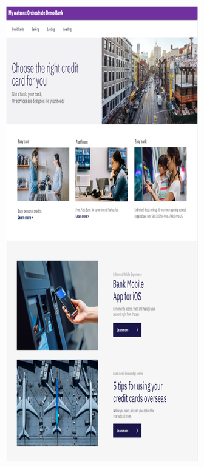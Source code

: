<html lang="en-US">

<head>
    <meta charset="UTF-8">
    <meta name="viewport" content="width=device-width, initial-scale=1">
    <img src = "DTE_Bank_wxO.png"
    	width="auto" height="1200"
         alt = "New Watson Assistant Bank" />

</head>

<!-- add your script here -->
<script>

  window.watsonAssistantChatOptions = {

    integrationID: "2769f9b4-0dc6-4319-84dd-398cc63ed94a", // The ID of this integration.

    region: "aws-us-east-1", // The region your integration is hosted in.

    serviceInstanceID: "20240201-1640-0529-1052-568aeb82c85a", // The ID of your service instance.

    orchestrateUIAgentExtensions: false, // If you wish to enable optional UI Agent extensions.

    onLoad: async (instance) => { await instance.render(); }

  };

  setTimeout(function(){

    const t=document.createElement('script');

    t.src=https://web-chat.global.assistant.watson.appdomain.cloud/versions/ + (window.watsonAssistantChatOptions.clientVersion || 'latest') + "/WatsonAssistantChatEntry.js";

    document.head.appendChild(t);

  });

</script>
<body></body>

</html>
